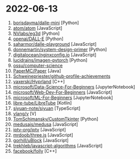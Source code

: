 # 2022-06-13

1. [borisdayma/dalle-mini](https://github.com/borisdayma/dalle-mini "DALL·E Mini - Generate images from a text prompt") [Python]
2. [atom/atom](https://github.com/atom/atom "The hackable text editor") [JavaScript]
3. [NVlabs/eg3d](https://github.com/NVlabs/eg3d "") [Python]
4. [openai/DALL-E](https://github.com/openai/DALL-E "PyTorch package for the discrete VAE used for DALL·E.") [Python]
5. [saharmor/dalle-playground](https://github.com/saharmor/dalle-playground "A playground to generate images from any text prompt using DALL-E Mini and based on OpenAI's DALL-E https://openai.com/blog/dall-e/") [JavaScript]
6. [donnemartin/system-design-primer](https://github.com/donnemartin/system-design-primer "Learn how to design large-scale systems. Prep for the system design interview. Includes Anki flashcards.") [Python]
7. [digitalocean/nginxconfig.io](https://github.com/digitalocean/nginxconfig.io "⚙️ NGINX config generator on steroids 💉") [JavaScript]
8. [lucidrains/imagen-pytorch](https://github.com/lucidrains/imagen-pytorch "Implementation of Imagen, Google's Text-to-Image Neural Network, in Pytorch") [Python]
9. [ossu/computer-science](https://github.com/ossu/computer-science "🎓 Path to a free self-taught education in Computer Science!") 
10. [PaperMC/Paper](https://github.com/PaperMC/Paper "High performance Spigot fork that aims to fix gameplay and mechanics inconsistencies") [Java]
11. [Schweinepriester/github-profile-achievements](https://github.com/Schweinepriester/github-profile-achievements "A collection listing all Achievements available on the GitHub profile 🏆") 
12. [vaxerski/Hyprland](https://github.com/vaxerski/Hyprland "Hyprland is a dynamic tiling Wayland compositor that doesn't sacrifice on its looks.") [C++]
13. [microsoft/Data-Science-For-Beginners](https://github.com/microsoft/Data-Science-For-Beginners "10 Weeks, 20 Lessons, Data Science for All!") [JupyterNotebook]
14. [microsoft/Web-Dev-For-Beginners](https://github.com/microsoft/Web-Dev-For-Beginners "24 Lessons, 12 Weeks, Get Started as a Web Developer") [JavaScript]
15. [microsoft/ML-For-Beginners](https://github.com/microsoft/ML-For-Beginners "12 weeks, 26 lessons, 52 quizzes, classic Machine Learning for all") [JupyterNotebook]
16. [libre-tube/LibreTube](https://github.com/libre-tube/LibreTube "An alternative YouTube front end, for Android. [WIP]") [Kotlin]
17. [siyuan-note/siyuan](https://github.com/siyuan-note/siyuan "📕 SiYuan is a local-first personal knowledge management system, supports fine-grained block-level reference, and Markdown WYSIWYG. 思源笔记是一款本地优先的个人知识管理系统， 支持细粒度块级引用和 Markdown 所见即所得。Roadmap https://github.com/orgs/siyuan-note/projects/1") [TypeScript]
18. [vlang/v](https://github.com/vlang/v "Simple, fast, safe, compiled language for developing maintainable software. Compiles itself in <1s with zero library dependencies. https://vlang.io") [V]
19. [TomSchimansky/CustomTkinter](https://github.com/TomSchimansky/CustomTkinter "A modern and customizable python UI-library based on Tkinter") [Python]
20. [medusajs/medusa](https://github.com/medusajs/medusa "The open-source Shopify alternative ⚡️") [JavaScript]
21. [iptv-org/iptv](https://github.com/iptv-org/iptv "Collection of publicly available IPTV channels from all over the world") [JavaScript]
22. [mrdoob/three.js](https://github.com/mrdoob/three.js "JavaScript 3D Library.") [JavaScript]
23. [gorhill/uBlock](https://github.com/gorhill/uBlock "uBlock Origin - An efficient blocker for Chromium and Firefox. Fast and lean.") [JavaScript]
24. [trekhleb/javascript-algorithms](https://github.com/trekhleb/javascript-algorithms "📝 Algorithms and data structures implemented in JavaScript with explanations and links to further readings") [JavaScript]
25. [facebook/folly](https://github.com/facebook/folly "An open-source C++ library developed and used at Facebook.") [C++]
